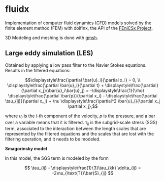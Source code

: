# fluidx
Implementation of computer fluid dynamics (CFD) models solved by the finite element method (FEM) with dolfinx, the API of the [FEniCSx Project](https://fenicsproject.org/).

3D Modeling and meshing is done with [gmsh](https://gmsh.info/).

## Large eddy simulation (LES)
Obtained by applying a low pass filter to the Navier Stokes equations. Results in the filtered equations:

```math
\displaystyle\frac{\partial \bar{u}_i}{\partial x_i} = 0, \\
\displaystyle\frac{\partial \bar{u}_i}{\partial t} + \displaystyle\frac{\partial}{\partial x_j}(\bar{u}_i\bar{u}_j) = -\displaystyle\frac{1}{\rho} \displaystyle\frac{\partial \bar{p}}{\partial x_i} - \displaystyle\frac{\partial \tau_{ij}}{\partial x_j} + \nu \displaystyle\frac{\partial^2 \bar{u}_i}{\partial x_j \partial x_j},
```

where $u_i$ is the i-th component of the velocity, $p$ is the pressure, and a bar over a variable means that it is filtered. $\tau_{ij}$ is the subgrid-scale stress (SGS) term, associated to the interaction between the length scales that are represented by the filtered equations and the scales that are lost with the filtering operation, and it needs to be modeled.

**Smagorinsky model**

In this model, the SGS term is modeled by the form

$$
\tau_{ij} - \displaystyle\frac{1}{3}\tau_{kk} \delta_{ij} = -2\nu_{\text{T}}\bar{S}_{ij}
$$
